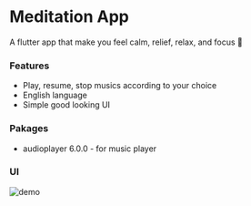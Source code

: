 # Meditation App

A flutter app that make you feel calm, relief, relax, and focus 🧘

### Features

- Play, resume, stop musics according to your choice
- English language
- Simple good looking UI

### Pakages

- audioplayer 6.0.0 - for music player

### UI

![demo](https://github.com/user-attachments/assets/fb44a12e-072f-422b-b8a7-7de9805b9a6b)


